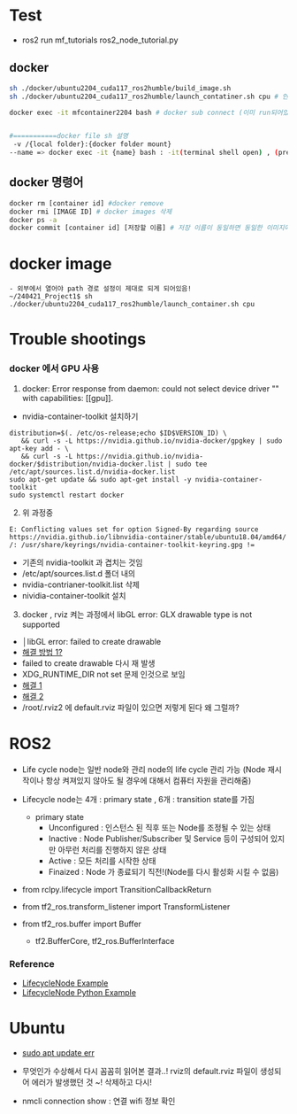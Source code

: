 # Test 
- ros2 run mf_tutorials ros2_node_tutorial.py 

## docker 
```bash
sh ./docker/ubuntu2204_cuda117_ros2humble/build_image.sh 
sh ./docker/ubuntu2204_cuda117_ros2humble/launch_contatiner.sh cpu # 안 쓰면 gpu

docker exec -it mfcontainer2204 bash # docker sub connect (이미 run되어있는 docker image 에 접속)


#===========docker file sh 설명
 -v /{local folder}:{docker folder mount}
--name => docker exec -it {name} bash : -it(terminal shell open) , (pre started)conntatiner connect! 

```

## docker 명령어
```bash
docker rm [container id] #docker remove
docker rmi [IMAGE ID] # docker images 삭제
docker ps -a  
docker commit [container id] [저장할 이름] # 저장 이름이 동일하면 동일한 이미지에 저장됨 ! 
```


# docker image 
```
- 외부에서 열어야 path 경로 설정이 제대로 되게 되어있음!
~/240421_Project1$ sh ./docker/ubuntu2204_cuda117_ros2humble/launch_container.sh cpu

```

# Trouble shootings
### docker 에서 GPU 사용
1. docker: Error response from daemon: could not select device driver "" with capabilities: [[gpu]].
- nvidia-container-toolkit 설치하기 
```
distribution=$(. /etc/os-release;echo $ID$VERSION_ID) \
   && curl -s -L https://nvidia.github.io/nvidia-docker/gpgkey | sudo apt-key add - \
   && curl -s -L https://nvidia.github.io/nvidia-docker/$distribution/nvidia-docker.list | sudo tee /etc/apt/sources.list.d/nvidia-docker.list
sudo apt-get update && sudo apt-get install -y nvidia-container-toolkit
sudo systemctl restart docker
```
2. 위 과정중

```
E: Conflicting values set for option Signed-By regarding source https://nvidia.github.io/libnvidia-container/stable/ubuntu18.04/amd64/ /: /usr/share/keyrings/nvidia-container-toolkit-keyring.gpg != 
```
- 기존의 nvidia-toolkit 과 겹치는 것임 
- /etc/apt/sources.list.d 폴더 내의 
- nvidia-contrianer-toolkit.list 삭제
- nividia-container-toolkit 설치


3. docker , rviz 켜는 과정에서 libGL error: GLX drawable type is not supported
- │libGL error: failed to create drawable
- [해결 방법 1?](https://askubuntu.com/questions/1379973/opengl-libgl-error-glx-drawable-type-is-not-supported)
- failed to create drawable 다시 재 발생
- XDG_RUNTIME_DIR not set 문제 인것으로 보임
- [해결 1](https://dev.to/winebaths/getting-up-and-running-with-the-windows-subsystem-for-linux-8oc)
- [해결 2](https://askubuntu.com/questions/456689/error-xdg-runtime-dir-not-set-in-the-environment-when-attempting-to-run-naut)
- /root/.rviz2 에 default.rviz 파일이 있으면 저렇게 된다 왜 그럴까?


# ROS2
- Life cycle node는 일반 node와 관리 node의 life cycle 관리 가능 (Node 재시작이나 항상 켜져있지 않아도 될 경우에 대해서 컴퓨터 자원을 관리해줌)
- Lifecycle node는 4개 : primary state , 6개 : transition state를 가짐 
   - primary state
      - Unconfigured : 인스턴스 된 직후 또는 Node를 조정될 수 있는 상태
      - Inactive : Node Publisher/Subscriber 및 Service 등이 구성되어 있지만 아무런 처리를 진행하지 않은 상태
      - Active : 모든 처리를 시작한 상태
      - Finaized : Node 가 종료되기 직전!(Node를 다시 활성화 시킬 수 없음)
- from rclpy.lifecycle import TransitionCallbackReturn

- from tf2_ros.transform_listener import TransformListener
- from tf2_ros.buffer import Buffer
   - tf2.BufferCore, tf2_ros.BufferInterface

### Reference 
- [LifecycleNode Example](https://github.com/ros2/demos/blob/rolling/lifecycle/src/lifecycle_talker.cpp)
- [LifecycleNode Python Example](https://github.com/ros2/demos/tree/rolling/lifecycle_py)


# Ubuntu 
- [sudo apt update err](https://velog.io/@haze_log/sudo-apt-get-update-%EC%97%90%EB%9F%AC)

- 무엇인가 수상해서 다시 꼼꼼히 읽어본 결과..! rviz의 default.rviz 파일이 생성되어 에러가 발생했던 것 ~! 삭제하고 다시!
- nmcli connection show : 연결 wifi 정보 확인


